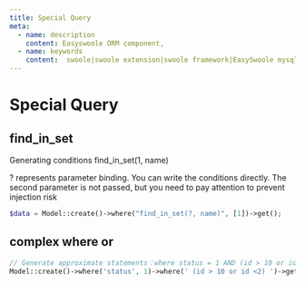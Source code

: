 ```yaml
---
title: Special Query
meta:
  - name: description
    content: Easyswoole ORM component,
  - name: keywords
    content:  swoole|swoole extension|swoole framework|EasySwoole mysql ORM|EasySwoole ORM|Swoole mysqli coroutine client|swoole ORM
---
```


# Special Query

## find_in_set

Generating conditions  find_in_set(1, name)

? represents parameter binding. You can write the conditions directly. The second parameter is not passed, but you need to pay attention to prevent injection risk

```php
$data = Model::create()->where("find_in_set(?, name)", [1])->get();
```

## complex where or

```php
// Generate approximate statements：where status = 1 AND (id > 10 or id < 2)
Model::create()->where('status', 1)->where(' (id > 10 or id <2) ')->get();
```
